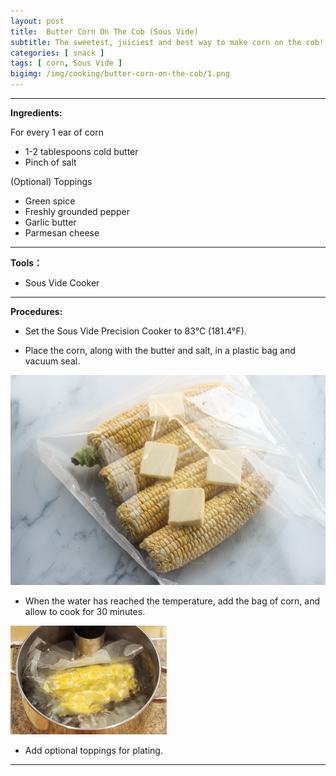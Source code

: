 ```yaml
---
layout: post
title:  Butter Corn On The Cob (Sous Vide)
subtitle: The sweetest, juiciest and best way to make corn on the cob!
categories: [ snack ]
tags: [ corn, Sous Vide ]
bigimg: /img/cooking/butter-corn-on-the-cob/1.png
---
```


---

**Ingredients:**

For every 1 ear of corn
- 1-2 tablespoons cold butter
- Pinch of salt

(Optional) Toppings
- Green spice
- Freshly grounded pepper
- Garlic butter
- Parmesan cheese

---

**Tools：**

- Sous Vide Cooker

---

**Procedures:**

- Set the Sous Vide Precision Cooker to 83°C (181.4°F).

- Place the corn, along with the butter and salt, in a plastic bag and vacuum seal.

![Sealed](/img/cooking/butter-corn-on-the-cob/2.jpg)

- When the water has reached the temperature, add the bag of corn, and allow to cook for 30 minutes.

![Cooking](/img/cooking/butter-corn-on-the-cob/3.png)

- Add optional toppings for plating.

---